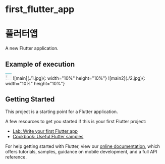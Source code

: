 # first_flutter_app
# 플러터앱 

A new Flutter application.

## Example of execution
<img src="./1.jpg" width="20" height="20">
![main](./1.jpg){: width="10%" height="10%"}
![main2](./2.jpg){: width="10%" height="10%"}


## Getting Started

This project is a starting point for a Flutter application.

A few resources to get you started if this is your first Flutter project:

- [Lab: Write your first Flutter app](https://flutter.dev/docs/get-started/codelab)
- [Cookbook: Useful Flutter samples](https://flutter.dev/docs/cookbook)

For help getting started with Flutter, view our
[online documentation](https://flutter.dev/docs), which offers tutorials,
samples, guidance on mobile development, and a full API reference.
